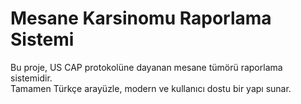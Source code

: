 # Mesane Karsinomu Raporlama Sistemi

Bu proje, US CAP protokolüne dayanan mesane tümörü raporlama sistemidir.  
Tamamen Türkçe arayüzle, modern ve kullanıcı dostu bir yapı sunar.
